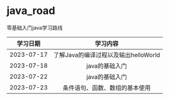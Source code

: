 # java_road
零基础入门java学习路线



|  学习日期  |               学习内容               |
| :--------: | :----------------------------------: |
| 2023-07-17 | 了解Java的编译过程以及输出helloWorld |
| 2023-07-18 | java的基础入门 |
| 2023-07-22 |java的基础入门|
| 2023-07-23 |条件语句、函数、数组的基本使用|

